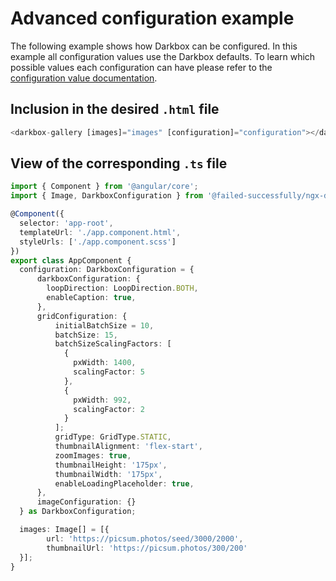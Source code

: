 # Advanced configuration example

The following example shows how Darkbox can be configured. In this example all configuration values use the Darkbox defaults. To learn which possible values each configuration can have please refer to the [configuration value documentation](../../README.md#Advanced-configuration).

## Inclusion in the desired `.html` file
```ts
<darkbox-gallery [images]="images" [configuration]="configuration"></darkbox-gallery>
```

## View of the corresponding `.ts` file
```ts
import { Component } from '@angular/core';
import { Image, DarkboxConfiguration } from '@failed-successfully/ngx-darkbox-gallery';

@Component({
  selector: 'app-root',
  templateUrl: './app.component.html',
  styleUrls: ['./app.component.scss']
})
export class AppComponent {
  configuration: DarkboxConfiguration = {
      darkboxConfiguration: {
        loopDirection: LoopDirection.BOTH,
        enableCaption: true,
      },
      gridConfiguration: {
          initialBatchSize = 10,
          batchSize: 15,
          batchSizeScalingFactors: [
            {
              pxWidth: 1400,
              scalingFactor: 5
            },
            {
              pxWidth: 992,
              scalingFactor: 2
            }
          ];
          gridType: GridType.STATIC,
          thumbnailAlignment: 'flex-start',
          zoomImages: true,
          thumbnailHeight: '175px',
          thumbnailWidth: '175px',
          enableLoadingPlaceholder: true,
      },
      imageConfiguration: {}
  } as DarkboxConfiguration;

  images: Image[] = [{
        url: 'https://picsum.photos/seed/3000/2000',
        thumbnailUrl: 'https://picsum.photos/300/200'
  }];
}
```
